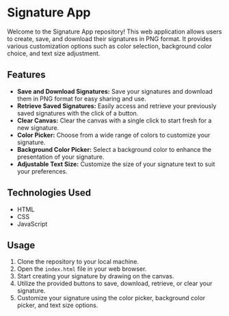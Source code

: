 # Signature App

Welcome to the Signature App repository! This web application allows users to create, save, and download their signatures in PNG format. It provides various customization options such as color selection, background color choice, and text size adjustment.

## Features

- **Save and Download Signatures:** Save your signatures and download them in PNG format for easy sharing and use.
- **Retrieve Saved Signatures:** Easily access and retrieve your previously saved signatures with the click of a button.
- **Clear Canvas:** Clear the canvas with a single click to start fresh for a new signature.
- **Color Picker:** Choose from a wide range of colors to customize your signature.
- **Background Color Picker:** Select a background color to enhance the presentation of your signature.
- **Adjustable Text Size:** Customize the size of your signature text to suit your preferences.

## Technologies Used

- HTML
- CSS
- JavaScript

## Usage

1. Clone the repository to your local machine.
2. Open the `index.html` file in your web browser.
3. Start creating your signature by drawing on the canvas.
4. Utilize the provided buttons to save, download, retrieve, or clear your signature.
5. Customize your signature using the color picker, background color picker, and text size options.







